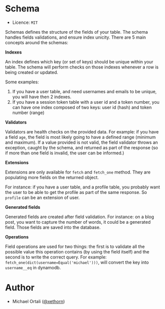 Schema
======

* Licence: `MIT`

Schemas defines the structure of the fields of your table. The schema handles
fields validations, and ensure index unicity. There are 5 main concepts around
the schemas:

**Indexes**

An index defines which key (or set of keys) should be unique within your table.
The schema will perform checks on those indexes whenever a row is being created
or updated.

Some examples:

1. If you have a user table, and need usernames and emails to be unique, you
   will have then 2 indexes.
2. If you have a session token table with a user id and a token number, you can
   have one index composed of two keys: user id (hash) and token number (range)

**Validators**

Validators are health checks on the provided data. For example: if you have a
field `age`, the field is most likely going to have a defined range (minimum
and maximum). If a value provided is not valid, the field validator throws an
exception, caught by the schema, and returned as part of the response (so if
more than one field is invalid, the user can be informed.)

**Extensions**

Extensions are only available for `fetch` and `fetch_one` method. They are
populating more fields on the returned object.

For instance: if you have a user table, and a profile table, you probably want
the user to be able to get the profile as part of the same response. So
`profile` can be an extension of user.

**Generated fields**

Generated fields are created after field validation. For instance: on a blog
post, you want to capture the number of words, it could be a generated field.
Those fields are saved into the database.

**Operations**

Field operations are used for two things: the first is to validate all the
possible value this operation contains (by using the field itself) and the
second is to write the correct query. For example:
``fetch_one(dict(username=Equal('michael')))``, will convert the
key into ```username__eq``` in dynamodb.

Author
======
* Michael Ortali ([@xethorn](https://github.com/xethorn))
